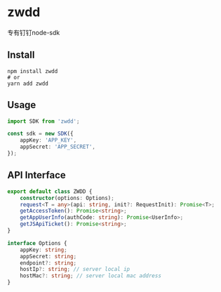 # zwdd

专有钉钉node-sdk

## Install

```shell
npm install zwdd
# or
yarn add zwdd
```

## Usage

```typescript
import SDK from 'zwdd';

const sdk = new SDK({
    appKey: 'APP_KEY',
    appSecret: 'APP_SECRET',
});
```

## API Interface
```typescript
export default class ZWDD {
    constructor(options: Options);
    request<T = any>(api: string, init?: RequestInit): Promise<T>;
    getAccessToken(): Promise<string>;
    getAppUserInfo(authCode: string): Promise<UserInfo>;
    getJSApiTicket(): Promise<string>;
}

interface Options {
    appKey: string;
    appSecret: string;
    endpoint?: string;
    hostIp?: string; // server local ip
    hostMac?: string; // server local mac address 
}
```
